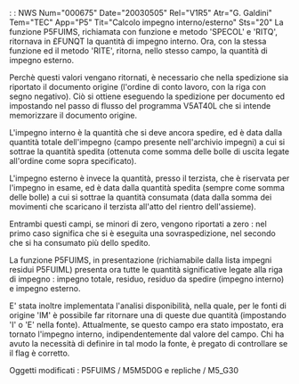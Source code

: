  :  : NWS Num="000675" Date="20030505" Rel="V1R5" Atr="G. Galdini" Tem="TEC" App="P5" Tit="Calcolo impegno interno/esterno" Sts="20"
La funzione P5FUIMS, richiamata con funzione e metodo  'SPECOL' e 'RITQ', ritornava in £FUNQT la quantità di impegno interno. Ora, con la stessa funzione ed il metodo 'RITE', ritorna, nello stesso campo, la quantità di impegno esterno.

Perchè questi valori vengano ritornati, è necessario che nella spedizione sia riportato il documento
origine (l'ordine di conto lavoro, con la riga con segno negativo).
Ciò si ottiene eseguendo la spedizione per documento ed impostando nel passo di flusso del programma
V5AT40L che si intende memorizzare il documento origine.

L'impegno interno è la quantità che si deve ancora spedire, ed è data dalla quantità totale dell'impegno (campo presente nell'archivio impegni) a cui si sottrae la quantità spedita (ottenuta
come somma delle bolle di uscita legate all'ordine come sopra specificato).

L'impegno esterno è invece la quantità, presso il terzista, che è riservata per l'impegno in esame,
ed è data dalla quantità spedita (sempre come somma delle bolle) a cui si sottrae la quantità consumata (data dalla somma dei movimenti che scaricano il terzista all'atto del rientro dell'assieme).

Entrambi questi campi, se minori di zero, vengono riportati a zero :  nel primo caso significa che si
è eseguita una sovraspedizione, nel secondo che si ha consumato più dello spedito.

La funzione P5FUIMS, in presentazione (richiamabile dalla lista impegni residui P5FUIML) presenta ora tutte le quantità significative legate alla riga di impegno :  impegno totale, residuo, residuo da
spedire (impegno interno) e impegno esterno.

E' stata inoltre implementata l'analisi disponibilità, nella quale, per le fonti di origine 'IM' è
possibile far ritornare una di queste due quantità (impostando 'I' o 'E' nella fonte).
Attualmente, se questo campo era stato impostato, era tornato l'impegno interno, indipendentemente
dal valore del campo.
Chi ha avuto la necessità di definire in tal modo la fonte, è pregato di controllare se il flag è corretto.

Oggetti modificati :  P5FUIMS / M5M5D0G e repliche / M5_G30
